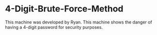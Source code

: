 # 4-Digit-Brute-Force-Method
This machine was developed by Ryan. This machine shows the danger of having a 4-digit password for security purposes.
